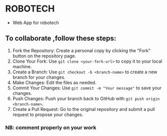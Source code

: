 # ROBOTECH
 - Web App for robotech

## To collaborate ,follow these steps:

1. Fork the Repository: Create a personal copy by clicking the "Fork" button on the repository page.
2. Clone Your Fork: Use `git clone <your-fork-url>` to copy it to your local machine.
3. Create a Branch: Use `git checkout -b <branch-name>` to create a new branch for your changes.
4. Make Changes: Edit the files as needed.
5. Commit Your Changes: Use `git commit -m "Your message"` to save your changes.
6. Push Changes: Push your branch back to GitHub with `git push origin <branch-name>`.
7. Create a Pull Request: Go to the original repository and submit a pull request to propose your changes.

### NB: comment properly on your work

